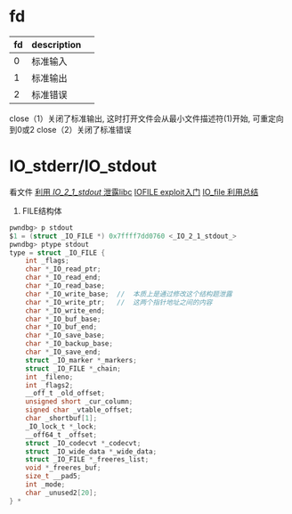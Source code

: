 # fd

| fd  | description |     |
| --- | ----------- | --- |
| 0   | 标准输入    |     |
| 1   | 标准输出    |     |
| 2   | 标准错误    |     |

close（1）关闭了标准输出, 这时打开文件会从最小文件描述符(1)开始, 可重定向到0或2
close（2）关闭了标准错误


# IO_stderr/IO_stdout

看文件 [利用 _IO_2_1_stdout_ 泄露libc](https://www.jianshu.com/p/27152c14e2e7)
[IOFILE exploit入门](https://mp.weixin.qq.com/s/yrXGg_r-9p9m1qbNolI-5g)
[IO_file 利用总结](https://mp.weixin.qq.com/s/U4XNbjiaSogo9m91ZKaG3g)

1. FILE结构体

```c
pwndbg> p stdout 
$1 = (struct _IO_FILE *) 0x7ffff7dd0760 <_IO_2_1_stdout_>
pwndbg> ptype stdout
type = struct _IO_FILE {
    int _flags;
    char *_IO_read_ptr;
    char *_IO_read_end;
    char *_IO_read_base;
    char *_IO_write_base;  //  本质上是通过修改这个结构题泄露
    char *_IO_write_ptr;   //  这两个指针地址之间的内容
    char *_IO_write_end;
    char *_IO_buf_base;
    char *_IO_buf_end;
    char *_IO_save_base;
    char *_IO_backup_base;
    char *_IO_save_end;
    struct _IO_marker *_markers;
    struct _IO_FILE *_chain;
    int _fileno;
    int _flags2;
    __off_t _old_offset;
    unsigned short _cur_column;
    signed char _vtable_offset;
    char _shortbuf[1];
    _IO_lock_t *_lock;
    __off64_t _offset;
    struct _IO_codecvt *_codecvt;
    struct _IO_wide_data *_wide_data;
    struct _IO_FILE *_freeres_list;
    void *_freeres_buf;
    size_t __pad5;
    int _mode;
    char _unused2[20];
} *
```

